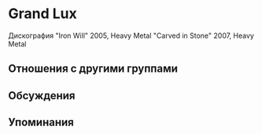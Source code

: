 # Grand Lux

Дискография
"Iron Will" 2005, Heavy Metal
"Carved in Stone" 2007, Heavy Metal

## Отношения с другими группами


## Обсуждения


## Упоминания

